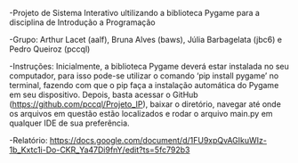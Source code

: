 -Projeto de Sistema Interativo ultilizando a biblioteca Pygame para a disciplina de Introdução a Programação
 
-Grupo: Arthur Lacet (aalf), Bruna Alves (baws), Júlia Barbagelata (jbc6) e Pedro Queiroz (pccql)
    
-Instruções:
     Inicialmente, a biblioteca Pygame deverá estar instalada no seu computador, para isso pode-se utilizar o comando ‘pip install pygame’ no terminal, fazendo com que o pip faça a instalação automática do Pygame em seu dispositivo. Depois, basta acessar o GitHub (https://github.com/pccql/Projeto_IP), baixar o diretório, navegar até onde os arquivos em questão estão localizados e rodar o arquivo main.py em qualquer IDE de sua preferência.

-Relatório: https://docs.google.com/document/d/1FU9xpQvAGIkuWIz-1b_Kxtc1i-Do-CKR_Ya47Di9fnY/edit?ts=5fc792b3
